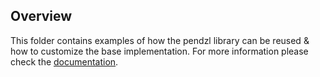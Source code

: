 ## Overview

This folder contains examples of how the pendzl library can be reused & how to customize the base implementation.
For more information please check the [documentation](https://learn.brushfam.io/docs/pendzl/smart-contracts/overview).